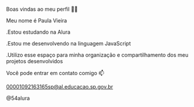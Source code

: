Boas vindas ao meu perfil 💙💙 

Meu nome é Paula Vieira 

.Estou estudando na Alura

.Estou me desenvolvendo na linguagem JavaScript

.Utilizo esse espaço para minha organização e compartilhamento dos meu projetos desenvolvidos


Você pode entrar em contato comigo 📫

00001092163165sp@al.educacao.sp.gov.br

@54alura
